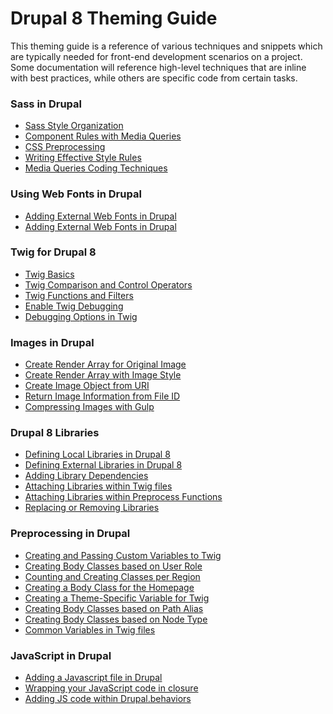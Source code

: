 # Drupal 8 Theming Guide

This theming guide is a reference of various techniques and snippets which are typically needed for front-end development scenarios on a project. Some documentation will reference high-level techniques that are inline with best practices, while others are specific code from certain tasks.  

<!-- -------------------------- -->
<!-- -------------------------- -->


### Sass in Drupal
- <a href="https://github.com/acquia-pso/cog/blob/8.x-1.x/STARTERKIT/_theming-guide/sass.md#sassorg">Sass Style Organization</a>
- <a href="https://github.com/acquia-pso/cog/blob/8.x-1.x/STARTERKIT/_theming-guide/sass.md#componenmqs">Component Rules with Media Queries</a>
- <a href="https://github.com/acquia-pso/cog/blob/8.x-1.x/STARTERKIT/_theming-guide/sass.md#csspreprocess">CSS Preprocessing</a>
- <a href="https://github.com/acquia-pso/cog/blob/8.x-1.x/STARTERKIT/_theming-guide/sass.md#effectivestyles">Writing Effective Style Rules</a>
- <a href="https://github.com/acquia-pso/cog/blob/8.x-1.x/STARTERKIT/_theming-guide/sass.md#mqtechniques">Media Queries Coding Techniques</a>

<!-- -------------------------- -->
<!-- -------------------------- -->

### Using Web Fonts in Drupal
- <a href="https://github.com/acquia-pso/cog/blob/8.x-1.x/STARTERKIT/_theming-guide/fonts.md#cdnfonts">Adding External Web Fonts in Drupal</a>
- <a href="https://github.com/acquia-pso/cog/blob/8.x-1.x/STARTERKIT/_theming-guide/fonts.md#localfonts">Adding External Web Fonts in Drupal</a>


<!-- -------------------------- -->
<!-- -------------------------- -->

### Twig for Drupal 8
- <a href="https://github.com/acquia-pso/cog/blob/8.x-1.x/STARTERKIT/_theming-guide/twig.md#twigbasics">Twig Basics</a>
- <a href="https://github.com/acquia-pso/cog/blob/8.x-1.x/STARTERKIT/_theming-guide/twig.md#twigcompare">Twig Comparison and Control Operators</a>
- <a href="https://github.com/acquia-pso/cog/blob/8.x-1.x/STARTERKIT/_theming-guide/twig.md#twigfunc">Twig Functions and Filters</a>
- <a href="https://github.com/acquia-pso/cog/blob/8.x-1.x/STARTERKIT/_theming-guide/twig.md#twigenabledebug">Enable Twig Debugging</a>
- <a href="https://github.com/acquia-pso/cog/blob/8.x-1.x/STARTERKIT/_theming-guide/twig.md#twigdebug">Debugging Options in Twig</a>


<!-- -------------------------- -->
<!-- -------------------------- -->

### Images in Drupal
- <a href="https://github.com/acquia-pso/cog/blob/8.x-1.x/STARTERKIT/_theming-guide/images.md#origrenderarray">Create Render Array for Original Image</a>
- <a href="https://github.com/acquia-pso/cog/blob/8.x-1.x/STARTERKIT/_theming-guide/images.md#stylerenderarray">Create Render Array with Image Style</a>
- <a href="https://github.com/acquia-pso/cog/blob/8.x-1.x/STARTERKIT/_theming-guide/images.md#imguri">Create Image Object from URI</a>
- <a href="https://github.com/acquia-pso/cog/blob/8.x-1.x/STARTERKIT/_theming-guide/images.md#imgfiduri">Return Image Information from File ID</a>
- <a href="https://github.com/acquia-pso/cog/blob/8.x-1.x/STARTERKIT/_theming-guide/images.md#gulpcompr">Compressing Images with Gulp</a>


<!-- -------------------------- -->
<!-- -------------------------- -->

### Drupal 8 Libraries
- <a href="https://github.com/acquia-pso/cog/blob/8.x-1.x/STARTERKIT/_theming-guide/libraries.md#locallibs">Defining Local Libraries in Drupal 8</a>
- <a href="https://github.com/acquia-pso/cog/blob/8.x-1.x/STARTERKIT/_theming-guide/libraries.md#remotelibs">Defining External Libraries in Drupal 8</a>
- <a href="https://github.com/acquia-pso/cog/blob/8.x-1.x/STARTERKIT/_theming-guide/libraries.md#dependencylibs">Adding Library Dependencies</a>
- <a href="https://github.com/acquia-pso/cog/blob/8.x-1.x/STARTERKIT/_theming-guide/libraries.md#attachtwig">Attaching Libraries within Twig files</a>
- <a href="https://github.com/acquia-pso/cog/blob/8.x-1.x/STARTERKIT/_theming-guide/libraries.md#preprocesslibraries">Attaching Libraries within Preprocess Functions</a>
- <a href="https://github.com/acquia-pso/cog/blob/8.x-1.x/STARTERKIT/_theming-guide/libraries.md#replaceremovelibs">Replacing or Removing Libraries</a>

<!-- -------------------------- -->
<!-- -------------------------- -->

### Preprocessing in Drupal
- <a href="https://github.com/acquia-pso/cog/blob/8.x-1.x/STARTERKIT/_theming-guide/preprocessing.md#customvars">Creating and Passing Custom Variables to Twig</a>
- <a href="https://github.com/acquia-pso/cog/blob/8.x-1.x/STARTERKIT/_theming-guide/preprocessing.md#userrole">Creating Body Classes based on User Role</a>
- <a href="https://github.com/acquia-pso/cog/blob/8.x-1.x/STARTERKIT/_theming-guide/preprocessing.md#regionvar">Counting and Creating Classes per Region</a>
- <a href="https://github.com/acquia-pso/cog/blob/8.x-1.x/STARTERKIT/_theming-guide/preprocessing.md#homepage">Creating a Body Class for the Homepage</a>
- <a href="https://github.com/acquia-pso/cog/blob/8.x-1.x/STARTERKIT/_theming-guide/preprocessing.md#themespec">Creating a Theme-Specific Variable for Twig</a>
- <a href="https://github.com/acquia-pso/cog/blob/8.x-1.x/STARTERKIT/_theming-guide/preprocessing.md#pathalias">Creating Body Classes based on Path Alias</a>
- <a href="https://github.com/acquia-pso/cog/blob/8.x-1.x/STARTERKIT/_theming-guide/preprocessing.md#nodetype">Creating Body Classes based on Node Type</a>
- <a href="https://github.com/acquia-pso/cog/blob/8.x-1.x/STARTERKIT/_theming-guide/preprocessing.md#commonvars">Common Variables in Twig files</a>


<!-- -------------------------- -->
<!-- -------------------------- -->

### JavaScript in Drupal 
- <a href="https://github.com/acquia-pso/cog/blob/8.x-1.x/STARTERKIT/_theming-guide/javascript.md#jsfile">Adding a Javascript file in Drupal</a>
- <a href="https://github.com/acquia-pso/cog/blob/8.x-1.x/STARTERKIT/_theming-guide/javascript.md#wrappingfile">Wrapping your JavaScript code in closure</a>
- <a href="https://github.com/acquia-pso/cog/blob/8.x-1.x/STARTERKIT/_theming-guide/javascript.md#behaviors">Adding JS code within Drupal.behaviors</a>







